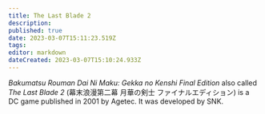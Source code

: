 ```yaml
---
title: The Last Blade 2
description: 
published: true
date: 2023-03-07T15:11:23.519Z
tags: 
editor: markdown
dateCreated: 2023-03-07T15:10:24.933Z
---
```


_Bakumatsu Rouman Dai Ni Maku: Gekka no Kenshi Final Edition_ also called _The Last Blade 2_ (<span lang='ja'>幕末浪漫第二幕 月華の剣士 ファイナルエディション</span>) is a DC game published in 2001 by Agetec.
It was developed by SNK.
